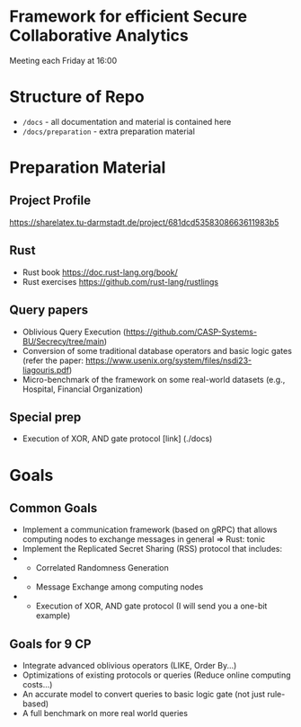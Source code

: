 # Framework for efficient Secure Collaborative Analytics

Meeting each Friday at 16:00


# Structure of Repo

- `/docs` - all documentation and material is contained here
- `/docs/preparation` - extra preparation material


# Preparation Material

## Project Profile
https://sharelatex.tu-darmstadt.de/project/681dcd5358308663611983b5

## Rust

- Rust book https://doc.rust-lang.org/book/
- Rust exercises https://github.com/rust-lang/rustlings

## Query papers 

- Oblivious Query Execution (https://github.com/CASP-Systems-BU/Secrecy/tree/main)
- Conversion of some traditional database operators and basic logic gates (refer the paper: https://www.usenix.org/system/files/nsdi23-liagouris.pdf)
- Micro-benchmark of the framework on some real-world datasets (e.g., Hospital, Financial Organization)

## Special prep 
- Execution of XOR, AND gate protocol [link] (./docs)

# Goals

## Common Goals

- Implement a communication framework (based on gRPC) that allows computing nodes to exchange messages in general  => Rust: tonic
- Implement the Replicated Secret Sharing (RSS) protocol that includes:
- - Correlated Randomness Generation
- - Message Exchange among computing nodes
- - Execution of XOR, AND gate protocol  (I will send you a one-bit example)

## Goals for 9 CP 
- Integrate advanced oblivious operators (LIKE, Order By...)
- Optimizations of existing protocols or queries (Reduce online computing costs...)
- An accurate model to convert queries to basic logic gate (not just rule-based)
- A full benchmark on more real world queries
